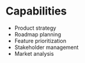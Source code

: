 # Capabilities

- Product strategy
- Roadmap planning
- Feature prioritization
- Stakeholder management
- Market analysis
